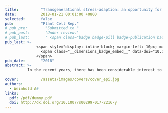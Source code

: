 ```yaml
---
title:          "Transgenerational stress-adaption: an opportunity for ecological epigenetics"
date:           2018-01-21 00:01:00 +0800
selected:       false
pub:            "Plant Cell Rep."
# pub_pre:        "Submitted to "
# pub_post:       'Under review.'
# pub_last:       ' <span class="badge badge-pill badge-publication badge-success">Spotlight</span>'
pub_last: >- 
              <span style="display: inline-block; margin-left: 10px; margin-right: 10px; vertical-align: middle;">
                <span class="__dimensions_badge_embed__" data-doi="10.1007/s00299-017-2216-y" data-style="small_rectangle"></span>
              </span>
pub_date:       "2018"
abstract: >-
          In the recent years, there has been considerable interest to investigate the adaptive transgenerational plasticity of plants and how a “stress memory” can be transmitted to the following generation. Although, increasing evidence suggests that transgenerational adaptive responses have widespread ecological relevance, the underlying epigenetic processes have rarely been elucidated.
          
cover:          /assets/images/covers/cover_epi.jpg
authors:
  - Weinhold A#
links:
  pdf: /pdf/dummy.pdf
  doi: http://dx.doi.org/10.1007/s00299-017-2216-y
---
```

